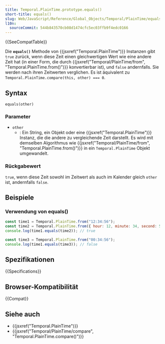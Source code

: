 ```yaml
---
title: Temporal.PlainTime.prototype.equals()
short-title: equals()
slug: Web/JavaScript/Reference/Global_Objects/Temporal/PlainTime/equals
l10n:
  sourceCommit: 544b843570cb08d1474cfc5ec03ffb9f4edc0166
---
```


{{SeeCompatTable}}

Die **`equals()`** Methode von {{jsxref("Temporal.PlainTime")}} Instanzen gibt `true` zurück, wenn diese Zeit einen gleichwertigen Wert wie eine andere Zeit hat (in einer Form, die durch {{jsxref("Temporal/PlainTime/from", "Temporal.PlainTime.from()")}} konvertierbar ist), und `false` andernfalls. Sie werden nach ihren Zeitwerten verglichen. Es ist äquivalent zu `Temporal.PlainTime.compare(this, other) === 0`.

## Syntax

```js-nolint
equals(other)
```

### Parameter

- `other`
  - : Ein String, ein Objekt oder eine {{jsxref("Temporal.PlainTime")}} Instanz, die die andere zu vergleichende Zeit darstellt. Es wird mit demselben Algorithmus wie {{jsxref("Temporal/PlainTime/from", "Temporal.PlainTime.from()")}} in ein `Temporal.PlainTime` Objekt umgewandelt.

### Rückgabewert

`true`, wenn diese Zeit sowohl im Zeitwert als auch im Kalender gleich `other` ist, andernfalls `false`.

## Beispiele

### Verwendung von equals()

```js
const time1 = Temporal.PlainTime.from("12:34:56");
const time2 = Temporal.PlainTime.from({ hour: 12, minute: 34, second: 56 });
console.log(time1.equals(time2)); // true

const time3 = Temporal.PlainTime.from("00:34:56");
console.log(time1.equals(time3)); // false
```

## Spezifikationen

{{Specifications}}

## Browser-Kompatibilität

{{Compat}}

## Siehe auch

- {{jsxref("Temporal.PlainTime")}}
- {{jsxref("Temporal/PlainTime/compare", "Temporal.PlainTime.compare()")}}
